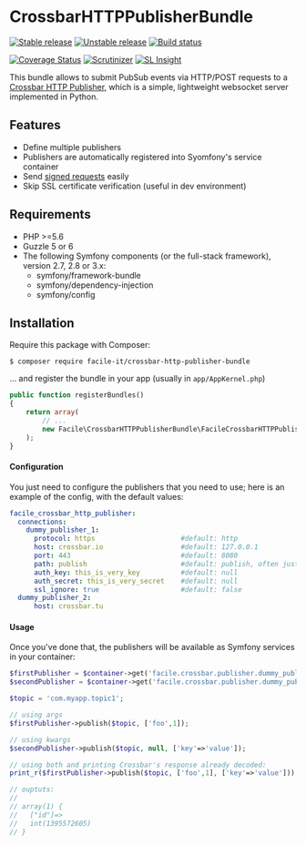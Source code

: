 # CrossbarHTTPPublisherBundle

[![Stable release][Last stable image]][Packagist link]
[![Unstable release][Last unstable image]][Packagist link]
[![Build status][Master build image]][Master build link]

[![Coverage Status][Master coverage image]][Master coverage link]
[![Scrutinizer][Master scrutinizer image]][Master scrutinizer link]
[![SL Insight][SL Insight image]][SL Insight link]

This bundle allows to submit PubSub events via HTTP/POST requests to a [Crossbar HTTP Publisher](http://crossbar.io/docs/HTTP-Bridge-Services-Publisher/), which is a simple, lightweight websocket server implemented in Python.

## Features

* Define multiple publishers
* Publishers are automatically registered into Syomfony's service container
* Send [signed requests](http://crossbar.io/docs/HTTP-Bridge-Services-Publisher/#signed-requests) easily
* Skip SSL certificate verification (useful in dev environment)

## Requirements
* PHP >=5.6
* Guzzle 5 or 6
* The following Symfony components (or the full-stack framework), version 2.7, 2.8 or 3.x:
    * symfony/framework-bundle
    * symfony/dependency-injection
    * symfony/config

## Installation

Require this package with Composer: 

```console
$ composer require facile-it/crossbar-http-publisher-bundle
```

... and register the bundle in your app (usually in `app/AppKernel.php`)

```php
public function registerBundles()
{
    return array(
        // ...
        new Facile\CrossbarHTTPPublisherBundle\FacileCrossbarHTTPPublisherBundle(),
    );
}
````

#### Configuration
You just need to configure the publishers that you need to use; here is an example of the config, with the default values:

```yaml
facile_crossbar_http_publisher:
  connections:
    dummy_publisher_1:
      protocol: https                     #default: http
      host: crossbar.io                   #default: 127.0.0.1 
      port: 443                           #default: 8080
      path: publish                       #default: publish, often just empty
      auth_key: this_is_very_key          #default: null
      auth_secret: this_is_very_secret    #default: null
      ssl_ignore: true                    #default: false
  dummy_publisher_2:
      host: crossbar.tu
```

#### Usage

Once you've done that, the publishers will be available as Symfony services in your container:

```php
$firstPublisher = $container->get('facile.crossbar.publisher.dummy_publisher_1');
$secondPublisher = $container->get('facile.crossbar.publisher.dummy_publisher_2');

$topic = 'com.myapp.topic1';

// using args
$firstPublisher->publish($topic, ['foo',1]);

// using kwargs
$secondPublisher->publish($topic, null, ['key'=>'value']);

// using both and printing Crossbar's response already decoded:
print_r($firstPublisher->publish($topic, ['foo',1], ['key'=>'value']));

// ouptuts:
//
// array(1) {
//   ["id"]=>
//   int(1395572605)
// }
```

[Last stable image]: https://poser.pugx.org/facile-it/crossbar-http-publisher-bundle/version.svg
[Last unstable image]: https://poser.pugx.org/facile-it/crossbar-http-publisher-bundle/v/unstable.svg
[Master build image]: https://travis-ci.org/facile-it/crossbar-http-publisher-bundle.svg
[Master scrutinizer image]: https://scrutinizer-ci.com/g/facile-it/crossbar-http-publisher-bundle/badges/quality-score.png?b=master
[Master coverage image]: https://coveralls.io/repos/facile-it/crossbar-http-publisher-bundle/badge.svg?branch=master&service=github
[SL Insight image]: https://insight.sensiolabs.com/projects/875c484f-104c-4664-b9f0-f2872492ae42/mini.png

[Packagist link]: https://packagist.org/packages/facile-it/crossbar-http-publisher-bundle
[Master build link]: https://travis-ci.org/facile-it/crossbar-http-publisher-bundle
[Appveyor build link]: https://ci.appveyor.com/project/Jean85/crossbar-http-publisher-bundle/branch/master
[Master climate link]: https://codeclimate.com/github/facile-it/crossbar-http-publisher-bundle
[Master scrutinizer link]: https://scrutinizer-ci.com/g/facile-it/crossbar-http-publisher-bundle/?branch=master
[Master coverage link]: https://coveralls.io/github/facile-it/crossbar-http-publisher-bundle?branch=master
[SL Insight link]: https://insight.sensiolabs.com/projects/875c484f-104c-4664-b9f0-f2872492ae42

